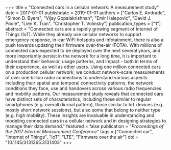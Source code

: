 +++
title = "Connected cars in a cellular network: A measurement study"
date = 2017-01-01
publishdate = 2019-01-01
authors = ["Carlos E. Andrade", "Simon D. Byers", "Vijay Gopalakrishnan", "Emir Halepovic", "David J. Poole", "Lien K. Tran", "Christopher T. Volinsky"]
publication_types = ["1"]
abstract = "Connected cars are a rapidly growing segment of Internet of Things (IoT). While they already use cellular networks to support emergency response, in-car WiFi hotspots and infotainment, there is also a push towards updating their firmware over-the-air (FOTA). With millions of connected cars expected to be deployed over the next several years, and more importantly persist in the network for a long time, it is important to understand their behavior, usage patterns, and impact - both in terms of their experience, as well as other users. Using one million connected cars on a production cellular network, we conduct network-scale measurements of over one billion radio connections to understand various aspects including their spatial and temporal connectivity patterns, the network conditions they face, use and handovers across various radio frequencies and mobility patterns. Our measurement study reveals that connected cars have distinct sets of characteristics, including those similar to regular smartphones (e.g. overall diurnal pattern), those similar to IoT devices (e.g. mostly short network sessions), but also some that belong to neither type (e.g. high mobility). These insights are invaluable in understanding and modeling connected cars in a cellular network and in designing strategies to manage their data demand."
featured = false
publication = "*Proceedings of the 2017 Internet Measurement Conference*"
tags = ["Connected car", "Internet of Things", "IoT", "LTE", "Firmware over the air"]
doi = "10.1145/3131365.3131403"
+++
